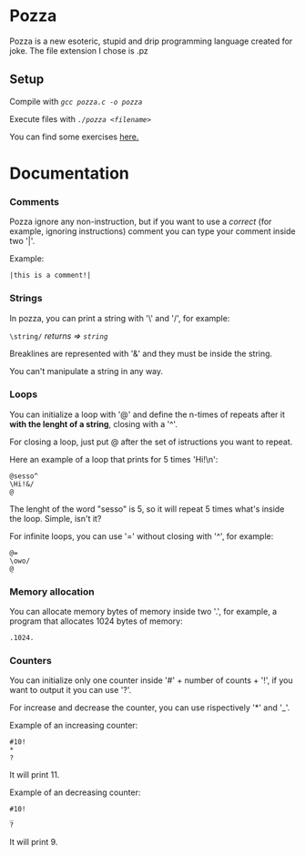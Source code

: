 # Pozza
Pozza is a new esoteric, stupid and drip programming language created for joke. 
The file extension I chose is .pz

## Setup
Compile with _`gcc pozza.c -o pozza`_

Execute files with _`./pozza <filename>`_

You can find some exercises [here.](https://github.com/komodoooo/pozza-esolang/tree/main/examples)

# Documentation
### Comments

Pozza ignore any non-instruction, but if you want to use a _correct_ (for example, ignoring instructions) comment you can type your comment inside two '|'.

Example:
```
|this is a comment!|
```
### Strings
In pozza, you can print a string with '\\' and '/', for example:

`\string/` _returns => `string`_

Breaklines are represented with '&' and they must be inside the string.

You can't manipulate a string in any way.
### Loops
You can initialize a loop with '@' and define the n-times of repeats after it **with the lenght of a string**, closing with a '^'. 

For closing a loop, just put @ after the set of istructions you want to repeat. 

Here an example of a loop that prints for 5 times 'Hi!\n':

```
@sesso^
\Hi!&/
@
```

The lenght of the word "sesso" is 5, so it will repeat 5 times what's inside the loop. Simple, isn't it?

For infinite loops, you can use '=' without closing with '^', for example:

```
@=
\owo/
@
```

### Memory allocation
You can allocate memory bytes of memory inside two '.', for example, a program that allocates 1024 bytes of memory:

```
.1024.
```

### Counters

You can initialize only one counter inside '#' + number of counts + '!', if you want to output it you can use '?'.

For increase and decrease the counter, you can use rispectively '*' and '_'.

Example of an increasing counter:
```
#10!
*
?
```
It will print 11.

Example of an decreasing counter:
```
#10!
_
?
```
It will print 9.

